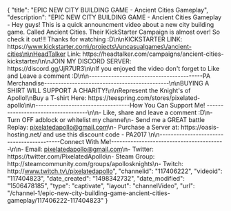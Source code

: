 {
    "title": "EPIC NEW CITY BUILDING GAME - Ancient Cities Gameplay",
    "description": "EPIC NEW CITY BUILDING GAME - Ancient Cities Gameplay - Hey guys!  This is a quick announcment video about a new city building game.  Called Ancient Cities.  Their KickStarter Campaign is almost over!  So check it out!!! Thanks for watching :D\n\nKICKSTARTER LINK: https:\/\/www.kickstarter.com\/projects\/uncasualgames\/ancient-cities\n\nHeadTalker Link: https:\/\/headtalker.com\/campaigns\/ancient-cities-kickstarter\/\n\nJOIN MY DISCORD SERVER: https:\/\/discord.gg\/JjR7UR3\n\nIf you enjoyed the video don't forget to Like and Leave a comment :D\n\n-----------------------------------------PA Merchandise---------------------------------------------\n\nBUYING A SHIRT WILL SUPPORT A CHARITY!\n\nRepresent the Knight's of Apollo!\nBuy a T-shirt Here: https:\/\/teespring.com\/stores\/pixelated-apollo\n\n----------------------------------How You Can Support Me! -----------------------------------\n\n- Like, share and leave a comment :D\n- Turn OFF adblock or whitelist my channel\n- Send me a GREAT battle Replay: pixelatedapollo@gmail.com\n- Purchase a Server at: https:\/\/oasis-hosting.net\/ and use this discount code - PA2017 \n\n------------------------------------------Connect With Me!-----------------------------------------\n\n- Email: pixelatedapollo@gmail.com\n- Twitter: https:\/\/twitter.com\/PixelatedApollo\n- Steam Group:  http:\/\/steamcommunity.com\/groups\/apollosknights\n- Twitch: http:\/\/www.twitch.tv\/pixelatedapollo",
    "channelid": "117406222",
    "videoid": "117404823",
    "date_created": "1498342732",
    "date_modified": "1506478185",
    "type": "captivate",
    "layout": "channelVideo",
    "url": "\/channel-1\/epic-new-city-building-game-ancient-cities-gameplay\/117406222-117404823"
}